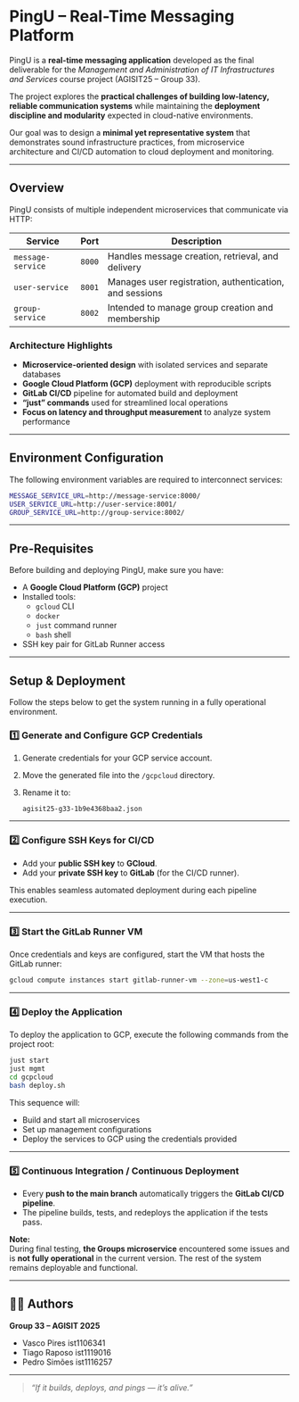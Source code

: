 #  PingU – Real-Time Messaging Platform

PingU is a **real-time messaging application** developed as the final deliverable for the _Management and Administration of IT Infrastructures and Services_ course project (AGISIT25 – Group 33).

The project explores the **practical challenges of building low-latency, reliable communication systems** while maintaining the **deployment discipline and modularity** expected in cloud-native environments.

Our goal was to design a **minimal yet representative system** that demonstrates sound infrastructure practices, from microservice architecture and CI/CD automation to cloud deployment and monitoring.

---

##  Overview

PingU consists of multiple independent microservices that communicate via HTTP:

| Service | Port | Description |
|----------|------|-------------|
| `message-service` | `8000` | Handles message creation, retrieval, and delivery |
| `user-service` | `8001` | Manages user registration, authentication, and sessions |
| `group-service` | `8002` |  Intended to manage group creation and membership |

### Architecture Highlights
- **Microservice-oriented design** with isolated services and separate databases  
- **Google Cloud Platform (GCP)** deployment with reproducible scripts  
- **GitLab CI/CD** pipeline for automated build and deployment  
- **“just” commands** used for streamlined local operations  
- **Focus on latency and throughput measurement** to analyze system performance  

---

##  Environment Configuration

The following environment variables are required to interconnect services:

```bash
MESSAGE_SERVICE_URL=http://message-service:8000/
USER_SERVICE_URL=http://user-service:8001/
GROUP_SERVICE_URL=http://group-service:8002/
```

---

##  Pre-Requisites

Before building and deploying PingU, make sure you have:

- A **Google Cloud Platform (GCP)** project  
- Installed tools:  
  - `gcloud` CLI  
  - `docker`  
  - `just` command runner  
  - `bash` shell  
- SSH key pair for GitLab Runner access  

---

##  Setup & Deployment

Follow the steps below to get the system running in a fully operational environment.

### 1️⃣ Generate and Configure GCP Credentials

1. Generate credentials for your GCP service account.  
2. Move the generated file into the `/gcpcloud` directory.  
3. Rename it to:

   ```
   agisit25-g33-1b9e4368baa2.json
   ```

---

### 2️⃣ Configure SSH Keys for CI/CD

- Add your **public SSH key** to **GCloud**.  
- Add your **private SSH key** to **GitLab** (for the CI/CD runner).  

This enables seamless automated deployment during each pipeline execution.

---

### 3️⃣ Start the GitLab Runner VM

Once credentials and keys are configured, start the VM that hosts the GitLab runner:

```bash
gcloud compute instances start gitlab-runner-vm --zone=us-west1-c
```

---

### 4️⃣ Deploy the Application

To deploy the application to GCP, execute the following commands from the project root:

```bash
just start
just mgmt
cd gcpcloud
bash deploy.sh
```

This sequence will:
- Build and start all microservices  
- Set up management configurations  
- Deploy the services to GCP using the credentials provided  

---

### 5️⃣ Continuous Integration / Continuous Deployment

- Every **push to the main branch** automatically triggers the **GitLab CI/CD pipeline**.
- The pipeline builds, tests, and redeploys the application if the tests pass.

**Note:**  
During final testing, **the Groups microservice** encountered some issues and is **not fully operational** in the current version. The rest of the system remains deployable and functional.

---

## 🧑‍💻 Authors

**Group 33 – AGISIT 2025**  
- Vasco Pires  ist1106341
- Tiago Raposo  ist1119016
- Pedro Simões ist1116257

---

> _“If it builds, deploys, and pings — it’s alive.”_
